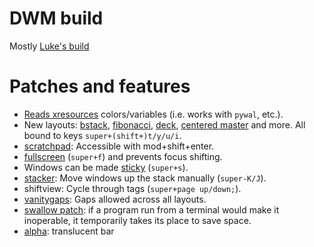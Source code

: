 # DWM build
Mostly [Luke's build](https://github.com/LukeSmithxyz/dwm)

# Patches and features
- [Reads xresources](https://dwm.suckless.org/patches/xresources/) colors/variables (i.e. works with `pywal`, etc.).
- New layouts: [bstack](https://dwm.suckless.org/patches/bottomstack/), [fibonacci](https://dwm.suckless.org/patches/fibonacci/), [deck](https://dwm.suckless.org/patches/deck/), [centered master](https://dwm.suckless.org/patches/centeredmaster/) and more. All bound to keys `super+(shift+)t/y/u/i`.
- [scratchpad](https://dwm.suckless.org/patches/scratchpad/): Accessible with mod+shift+enter.
- [fullscreen](https://dwm.suckless.org/patches/actualfullscreen/) (`super+f`) and prevents focus shifting.
- Windows can be made [sticky](https://dwm.suckless.org/patches/sticky/) (`super+s`).
- [stacker](https://dwm.suckless.org/patches/stacker/): Move windows up the stack manually (`super-K/J`).
- shiftview: Cycle through tags (`super+page up/down;`).
- [vanitygaps](https://dwm.suckless.org/patches/vanitygaps/): Gaps allowed across all layouts.
- [swallow patch](https://dwm.suckless.org/patches/swallow/): if a program run from a terminal would make it inoperable, it temporarily takes its place to save space.
- [alpha](https://dwm.suckless.org/patches/alpha/): translucent bar
